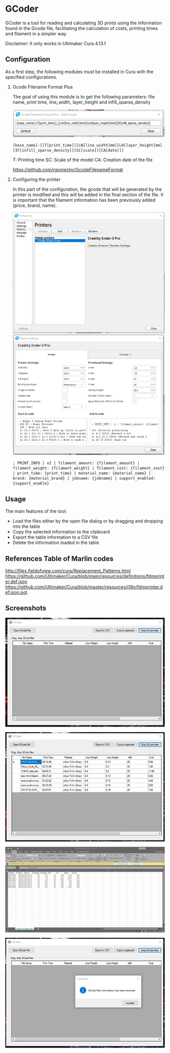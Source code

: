 # GCoder

GCoder is a tool for reading and calculating 3D prints using the information found in the Gcode file, facilitating the calculation of costs, printing times and filament in a simpler way.

Disclaimer: It only works in Ultimaker Cura 4.13.1

## Configuration

As a first step, the following modules must be installed in Cura with the specified configurations.

1. Gcode Filename Format Plus

    The goal of using this module is to get the following parameters: file name, print time, line_width, layer_height and infill_sparse_density

    ![image](https://raw.githubusercontent.com/rbcr/GCoder/master/Screenshots/gcode_filename_format_plus_configuration.png)

    ```
    [base_name]-[[T[print_time]][LW[line_width]mm][LH[layer_height]mm][IF[infill_sparse_density]][SC[scale]][CA[date]]]
    ```
    T: Printing time
    SC: Scale of the model
    CA: Creation date of the file

    https://github.com/rgomezjnr/GcodeFilenameFormat
  

2. Configuring the printer
    
    In this part of the configuration, the gcode that will be generated by the printer is modified and this will be added in the final section of the file. It is important that the filament information has been previously added (price, brand, name).
    
    ![image](https://raw.githubusercontent.com/rbcr/GCoder/master/Screenshots/printer_settings_1.png)
    ![image](https://raw.githubusercontent.com/rbcr/GCoder/master/Screenshots/printer_settings_2.png)

    ```
    ; PRINT_INFO | v2 | filament_amount: {filament_amount} | filament_weight: {filament_weight} | filament_cost: {filament_cost} | print_time: {print_time} | material_name: {material_name} | brand: {material_brand} | jobname: {jobname} | support_enabled: {support_enable}
    ```

## Usage

The main features of the tool:
- Load the files either by the open file dialog or by dragging and dropping into the table
- Copy the selected information to the clipboard
- Export the table information to a CSV file
- Delete the information loaded in the table

## References Table of Marlin codes

http://files.fieldofview.com/cura/Replacement_Patterns.html
https://github.com/Ultimaker/Cura/blob/main/resources/definitions/fdmprinter.def.json
https://github.com/Ultimaker/Cura/blob/master/resources/i18n/fdmprinter.def.json.pot

## Screenshots

![image](https://raw.githubusercontent.com/rbcr/GCoder/master/Screenshots/a7efa18d3ea6502106bd8edf3e7d1f67.gif)

![image](https://raw.githubusercontent.com/rbcr/GCoder/master/Screenshots/8d5f5f753ef0432d9a7fd8b6a8d2778f.gif)

![image](https://raw.githubusercontent.com/rbcr/GCoder/master/Screenshots/8023dc945e7c8491091e18f0cda5f70a.png)

![image](https://raw.githubusercontent.com/rbcr/GCoder/master/Screenshots/6a07b3302c2a79815ae79c20b9db0308.png)
